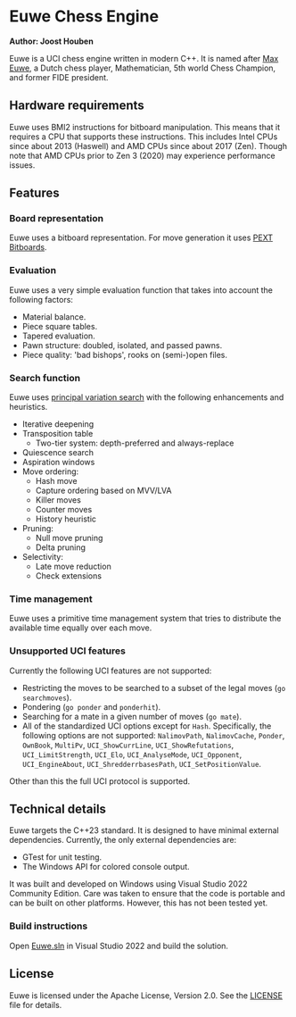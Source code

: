 Euwe Chess Engine
=================

**Author: Joost Houben**

Euwe is a UCI chess engine written in modern C++. It is named after
[Max Euwe](https://en.wikipedia.org/wiki/Max_Euwe), a Dutch chess player, Mathematician, 5th world
Chess Champion, and former FIDE president.

## Hardware requirements

Euwe uses BMI2 instructions for bitboard manipulation. This means that it requires a CPU that
supports these instructions. This includes Intel CPUs since about 2013 (Haswell) and AMD CPUs since
about 2017 (Zen). Though note that AMD CPUs prior to Zen 3 (2020) may experience performance issues.

## Features

### Board representation

Euwe uses a bitboard representation. For move generation it uses
[PEXT Bitboards](https://www.chessprogramming.org/BMI2#PEXT_Bitboards).

### Evaluation

Euwe uses a very simple evaluation function that takes into account the following factors:

 - Material balance.
 - Piece square tables.
 - Tapered evaluation.
 - Pawn structure: doubled, isolated, and passed pawns.
 - Piece quality: 'bad bishops', rooks on (semi-)open files.

### Search function

Euwe uses [principal variation search](https://www.chessprogramming.org/Principal_Variation_Search)
with the following enhancements and heuristics.

 - Iterative deepening
 - Transposition table
    - Two-tier system: depth-preferred and always-replace
 - Quiescence search
 - Aspiration windows
 - Move ordering:
    - Hash move
    - Capture ordering based on MVV/LVA
    - Killer moves
    - Counter moves
    - History heuristic
 - Pruning:
    - Null move pruning
    - Delta pruning
 - Selectivity:
    - Late move reduction
    - Check extensions

### Time management

Euwe uses a primitive time management system that tries to distribute the available time equally over
each move.

### Unsupported UCI features

Currently the following UCI features are not supported:

 - Restricting the moves to be searched to a subset of the legal moves (`go searchmoves`).
 - Pondering (`go ponder` and `ponderhit`).
 - Searching for a mate in a given number of moves (`go mate`).
 - All of the standardized UCI options except for `Hash`. Specifically, the following options are not
   supported: `NalimovPath`, `NalimovCache`, `Ponder`, `OwnBook`, `MultiPv`, `UCI_ShowCurrLine`,
   `UCI_ShowRefutations`, `UCI_LimitStrength`, `UCI_Elo`, `UCI_AnalyseMode`, `UCI_Opponent`,
   `UCI_EngineAbout`, `UCI_ShredderrbasesPath`, `UCI_SetPositionValue`.

Other than this the full UCI protocol is supported.

## Technical details

Euwe targets the C++23 standard. It is designed to have minimal external dependencies. Currently, the
only external dependencies are:

 - GTest for unit testing.
 - The Windows API for colored console output.

It was built and developed on Windows using Visual Studio 2022 Community Edition. Care was taken to
ensure that the code is portable and can be built on other platforms. However, this has not been
tested yet.

### Build instructions

Open [Euwe.sln](Euwe.sln) in Visual Studio 2022 and build the solution.

## License

Euwe is licensed under the Apache License, Version 2.0. See the [LICENSE](LICENSE) file for details.
